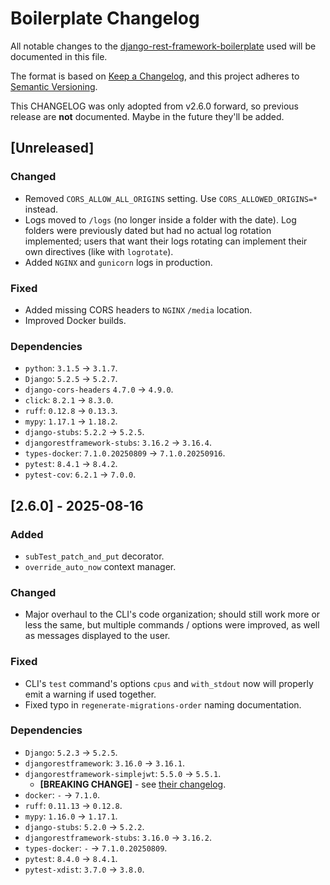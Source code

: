 # Boilerplate Changelog

All notable changes to the [django-rest-framework-boilerplate](https://github.com/PedroPerpetua/django-rest-framework-boilerplate) used will be documented in this file.

The format is based on [Keep a Changelog](https://keepachangelog.com/en/1.1.0/),
and this project adheres to [Semantic Versioning](https://semver.org/spec/v2.0.0.html).

This CHANGELOG was only adopted from v2.6.0 forward, so previous release are **not** documented. Maybe in the future they'll be added.


## [Unreleased]

### Changed
- Removed `CORS_ALLOW_ALL_ORIGINS` setting. Use `CORS_ALLOWED_ORIGINS=*` instead.
- Logs moved to `/logs` (no longer inside a folder with the date). Log folders were previously dated but had no actual log rotation implemented; users that want their logs rotating can implement their own directives (like with `logrotate`).
- Added `NGINX` and `gunicorn` logs in production.

### Fixed
- Added missing CORS headers to `NGINX` `/media` location.
- Improved Docker builds.

### Dependencies
- `python`: `3.1.5` -> `3.1.7`.
- `Django`: `5.2.5` -> `5.2.7`.
- `django-cors-headers` `4.7.0` -> `4.9.0`.
- `click`: `8.2.1` -> `8.3.0`.
- `ruff`: `0.12.8` -> `0.13.3`.
- `mypy`: `1.17.1` -> `1.18.2`.
- `django-stubs`: `5.2.2` -> `5.2.5`.
- `djangorestframework-stubs`: `3.16.2` -> `3.16.4`.
- `types-docker`: `7.1.0.20250809` -> `7.1.0.20250916`.
- `pytest`: `8.4.1` -> `8.4.2`.
- `pytest-cov`: `6.2.1` -> `7.0.0`.


## [2.6.0] - 2025-08-16

### Added
- `subTest_patch_and_put` decorator.
- `override_auto_now` context manager.

### Changed
- Major overhaul to the CLI's code organization; should still work more or less the same, but multiple commands / options were improved, as well as messages displayed to the user.

### Fixed
- CLI's `test` command's options `cpus` and `with_stdout` now will properly emit a warning if used together.
- Fixed typo in `regenerate-migrations-order` naming documentation.

### Dependencies
- `Django`: `5.2.3` -> `5.2.5`.
- `djangorestframework`: `3.16.0` -> `3.16.1`.
- `djangorestframework-simplejwt`: `5.5.0` -> `5.5.1`.
  - **[BREAKING CHANGE]** - see [their changelog](https://github.com/jazzband/djangorestframework-simplejwt/releases/tag/v5.5.1).
- `docker`: `-` -> `7.1.0`.
- `ruff`: `0.11.13` -> `0.12.8`.
- `mypy`: `1.16.0` -> `1.17.1`.
- `django-stubs`: `5.2.0` -> `5.2.2`.
- `djangorestframework-stubs`: `3.16.0` -> `3.16.2`.
- `types-docker`: `-` -> `7.1.0.20250809`.
- `pytest`: `8.4.0` -> `8.4.1`.
- `pytest-xdist`: `3.7.0` -> `3.8.0`.

